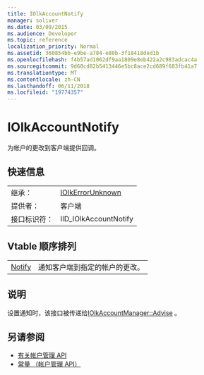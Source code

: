 ```yaml
---
title: IOlkAccountNotify
manager: soliver
ms.date: 03/09/2015
ms.audience: Developer
ms.topic: reference
localization_priority: Normal
ms.assetid: 360854bb-e9be-a784-e80b-3f18418ded1b
ms.openlocfilehash: f4b57ad1062df9aa1809e8eb422a2c983adcac4a
ms.sourcegitcommit: 9d60cd82b5413446e5bc8ace2cd689f683fb41a7
ms.translationtype: MT
ms.contentlocale: zh-CN
ms.lasthandoff: 06/11/2018
ms.locfileid: "19774357"
---
```

# <a name="iolkaccountnotify"></a>IOlkAccountNotify

为帐户的更改到客户端提供回调。
  
## <a name="quick-info"></a>快速信息

|||
|:-----|:-----|
|继承：  <br/> |[IOlkErrorUnknown](iolkerrorunknown.md) <br/> |
|提供者：  <br/> | 客户端  <br/> |
|接口标识符：  <br/> |IID_IOlkAccountNotify  <br/> |
   
## <a name="vtable-order"></a>Vtable 顺序排列

|||
|:-----|:-----|
|[Notify](iolkaccountnotify-notify.md) <br/> |通知客户端到指定的帐户的更改。  <br/> |
   
## <a name="remarks"></a>说明

设置通知时，该接口被传递给[IOlkAccountManager::Advise](iolkaccountmanager-advise.md) 。 
  
## <a name="see-also"></a>另请参阅

- [有关帐户管理 API](about-the-account-management-api.md) 
- [常量 （帐户管理 API）](constants-account-management-api.md)

